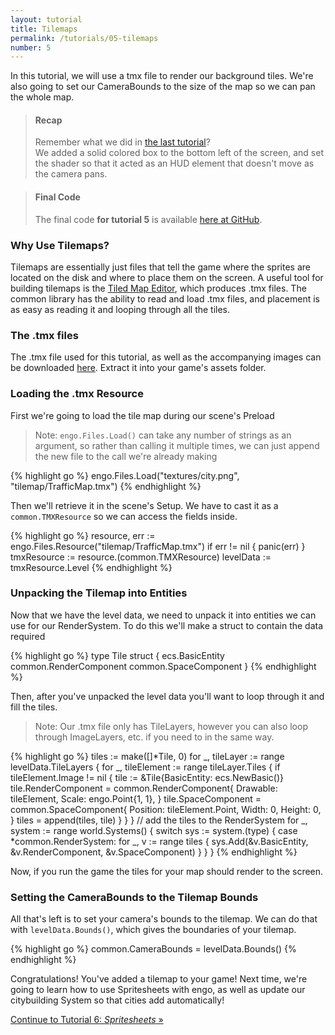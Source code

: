 ```yaml
---
layout: tutorial
title: Tilemaps
permalink: /tutorials/05-tilemaps
number: 5
---
```


In this tutorial, we will use a tmx file to render our background tiles. We're
also going to set our CameraBounds to the size of the map so we can pan the
whole map.

> #### Recap
> Remember what we did in [the last tutorial](/tutorials/04-hud)? <br>
> We added a solid colored box to the bottom left of the screen, and set the
> shader so that it acted as an HUD element that doesn't move as the camera
> pans.

> #### Final Code
> The final code **for tutorial 5** is available
> [here at GitHub](https://github.com/EngoEngine/TrafficManager/tree/05-tilemaps).

### Why Use Tilemaps?

Tilemaps are essentially just files that tell the game where the sprites are
located on the disk and where to place them on the screen. A useful tool for
building tilemaps is the [Tiled Map Editor](https://www.mapeditor.org), which
produces .tmx files. The common library has the ability to read and load .tmx
files, and placement is as easy as reading it and looping through all the tiles.

### The .tmx files

The .tmx file used for this tutorial, as well as the accompanying images can be
downloaded [here](/img/tutorials/05/tilemap.zip). Extract it into your game's
assets folder.

### Loading the .tmx Resource

First we're going to load the tile map during our scene's Preload

> Note: `engo.Files.Load()` can take any number of strings as an argument, so
> rather than calling it multiple times, we can just append the new file to the
> call we're already making

{% highlight go %}
engo.Files.Load("textures/city.png", "tilemap/TrafficMap.tmx")
{% endhighlight %}

Then we'll retrieve it in the scene's Setup. We have to cast it as a
`common.TMXResource` so we can access the fields inside.

{% highlight go %}
resource, err := engo.Files.Resource("tilemap/TrafficMap.tmx")
if err != nil {
  panic(err)
}
tmxResource := resource.(common.TMXResource)
levelData := tmxResource.Level
{% endhighlight %}

### Unpacking the Tilemap into Entities

Now that we have the level data, we need to unpack it into entities we can use
for our RenderSystem. To do this we'll make a struct to contain the data required

{% highlight go %}
type Tile struct {
  ecs.BasicEntity
  common.RenderComponent
  common.SpaceComponent
}
{% endhighlight %}

Then, after you've unpacked the level data you'll want to loop through it and
fill the tiles.

> Note: Our .tmx file only has TileLayers, however you can also loop through
> ImageLayers, etc. if you need to in the same way.

{% highlight go %}
tiles := make([]*Tile, 0)
for _, tileLayer := range levelData.TileLayers {
  for _, tileElement := range tileLayer.Tiles {
    if tileElement.Image != nil {
      tile := &Tile{BasicEntity: ecs.NewBasic()}
      tile.RenderComponent = common.RenderComponent{
        Drawable: tileElement,
        Scale:    engo.Point{1, 1},
      }
      tile.SpaceComponent = common.SpaceComponent{
        Position: tileElement.Point,
        Width:    0,
        Height:   0,
      }
      tiles = append(tiles, tile)
    }
  }
}
// add the tiles to the RenderSystem
for _, system := range world.Systems() {
  switch sys := system.(type) {
  case *common.RenderSystem:
    for _, v := range tiles {
      sys.Add(&v.BasicEntity, &v.RenderComponent, &v.SpaceComponent)
    }
  }
}
{% endhighlight %}

Now, if you run the game the tiles for your map should render to the screen.

### Setting the CameraBounds to the Tilemap Bounds

All that's left is to set your camera's bounds to the tilemap. We can do that
with `levelData.Bounds()`, which gives the boundaries of your tilemap.

{% highlight go %}
common.CameraBounds = levelData.Bounds()
{% endhighlight %}

Congratulations! You've added a tilemap to your game! Next time, we're going to
learn how to use Spritesheets with engo, as well as update our citybuilding System
so that cities add automatically!

<div class="button-group stacked">
<a class="button" href="/tutorials/06-spritesheets-and-automated-citybuilding">Continue to Tutorial 6: <i>Spritesheets</i> &raquo;</a>
</div>
